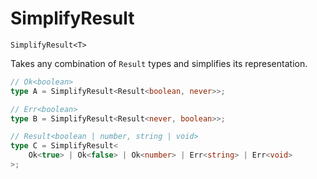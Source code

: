 # SimplifyResult

`SimplifyResult<T>`

Takes any combination of `Result` types and simplifies its representation.

```ts
// Ok<boolean>
type A = SimplifyResult<Result<boolean, never>>;

// Err<boolean>
type B = SimplifyResult<Result<never, boolean>>;

// Result<boolean | number, string | void>
type C = SimplifyResult<
    Ok<true> | Ok<false> | Ok<number> | Err<string> | Err<void>
>;
```
